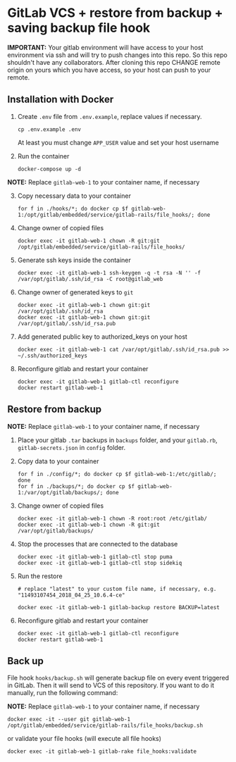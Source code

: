 # GitLab VCS + restore from backup + saving backup file hook

**IMPORTANT:**
Your gitlab environment will have access to your host environment via ssh and will try to push changes into this repo. So this repo shouldn't have any collaborators. After cloning this repo CHANGE remote origin on yours which you have access, so your host can push to your remote.

## Installation with Docker

1. Create `.env` file from `.env.example`, replace values if necessary.
   ```shell
   cp .env.example .env
   ```
   At least you must change `APP_USER` value and set your host username

2. Run the container
   ```shell
   docker-compose up -d
   ```

**NOTE:**
Replace `gitlab-web-1` to your container name, if necessary

3. Copy necessary data to your container
   ```shell
   for f in ./hooks/*; do docker cp $f gitlab-web-1:/opt/gitlab/embedded/service/gitlab-rails/file_hooks/; done
   ```

4. Change owner of copied files
   ```shell
   docker exec -it gitlab-web-1 chown -R git:git /opt/gitlab/embedded/service/gitlab-rails/file_hooks/
   ```

5. Generate ssh keys inside the container
   ```shell
   docker exec -it gitlab-web-1 ssh-keygen -q -t rsa -N '' -f /var/opt/gitlab/.ssh/id_rsa -C root@gitlab_web
   ```

6. Change owner of generated keys to `git`
   ```shell
   docker exec -it gitlab-web-1 chown git:git /var/opt/gitlab/.ssh/id_rsa
   docker exec -it gitlab-web-1 chown git:git /var/opt/gitlab/.ssh/id_rsa.pub
   ```
7. Add generated public key to authorized_keys on your host
   ```shell
   docker exec -it gitlab-web-1 cat /var/opt/gitlab/.ssh/id_rsa.pub >> ~/.ssh/authorized_keys
   ```

8. Reconfigure gitlab and restart your container

   ```shell
   docker exec -it gitlab-web-1 gitlab-ctl reconfigure
   docker restart gitlab-web-1
   ```

## Restore from backup

**NOTE:**
Replace `gitlab-web-1` to your container name, if necessary

1. Place your gitlab `.tar` backups in `backups` folder, and your `gitlab.rb`, `gitlab-secrets.json` in `config` folder.

2. Copy data to your container
   ```shell
   for f in ./config/*; do docker cp $f gitlab-web-1:/etc/gitlab/; done
   for f in ./backups/*; do docker cp $f gitlab-web-1:/var/opt/gitlab/backups/; done
   ```

3. Change owner of copied files
   ```shell
   docker exec -it gitlab-web-1 chown -R root:root /etc/gitlab/
   docker exec -it gitlab-web-1 chown -R git:git /var/opt/gitlab/backups/
   ```

4. Stop the processes that are connected to the database
   ```shell
   docker exec -it gitlab-web-1 gitlab-ctl stop puma
   docker exec -it gitlab-web-1 gitlab-ctl stop sidekiq
   ```

5. Run the restore
   ```shell
   # replace "latest" to your custom file name, if necessary, e.g. "11493107454_2018_04_25_10.6.4-ce"
   
   docker exec -it gitlab-web-1 gitlab-backup restore BACKUP=latest
   ```

6. Reconfigure gitlab and restart your container

   ```shell
   docker exec -it gitlab-web-1 gitlab-ctl reconfigure
   docker restart gitlab-web-1
   ```

## Back up

File hook `hooks/backup.sh` will generate backup file on every event triggered in GitLab. Then it will send to VCS of this repository. If you want to do it manually, run the following command:

**NOTE:**
Replace `gitlab-web-1` to your container name, if necessary
```shell
docker exec -it --user git gitlab-web-1 /opt/gitlab/embedded/service/gitlab-rails/file_hooks/backup.sh
```
or validate your file hooks (will execute all file hooks)

```shell
docker exec -it gitlab-web-1 gitlab-rake file_hooks:validate
```
